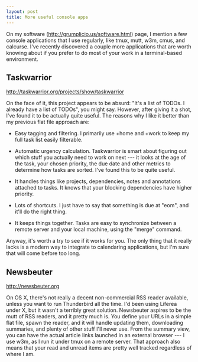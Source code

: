 ```yaml
---
layout: post
title: More useful console apps
---
```


On my software (<http://grumplicio.us/software.html>) page, I mention a few
console applications that I use regularly, like tmux, mutt, w3m, cmus, and
calcurse. I've recently discovered a couple more applications that are worth
knowing about if you prefer to do most of your work in a terminal-based
environment.

Taskwarrior
-----------

<http://taskwarrior.org/projects/show/taskwarrior>

On the face of it, this project appears to be absurd: "It's a list of TODOs. I
already have a list of TODOs", you might say. However, after giving it a shot,
I've found it to be actually quite useful. The reasons why I like it better
than my previous flat file approach are:

* Easy tagging and filtering. I primarily use +home and +work to keep my
  full task list easily filterable.

* Automatic urgency calculation. Taskwarrior is smart about figuring out
  which stuff you actually need to work on next --- it looks at the age of
  the task, your chosen priority, the due date and other metrics to
  determine how tasks are sorted. I've found this to be quite useful.

* It handles things like projects, dependencies, notes and annotations
  attached to tasks. It knows that your blocking dependencies have higher
  priority.

* Lots of shortcuts. I just have to say that something is due at "eom", and
  it'll do the right thing.

* It keeps things together. Tasks are easy to synchronize between a remote
  server and your local machine, using the "merge" command. 

Anyway, it's worth a try to see if it works for you. The only thing that it
really lacks is a modern way to integrate to calendaring applications, but I'm
sure that will come before too long.


Newsbeuter
----------

<http://newsbeuter.org>

On OS X, there's not really a decent non-commercial RSS reader available,
unless you want to run Thunderbird all the time. I'd been using Liferea under
X, but it wasn't a terribly great solution. Newsbeuter aspires to be the mutt
of RSS readers, and it pretty much is. You define your URLs in a simple flat
file, spawn the reader, and it will handle updating them, downloading
summaries, and plenty of other stuff I'll never use. From the summary view, you
can have the actual article links launched in an external browser --- I use
w3m, as I run it under tmux on a remote server. That approach also means that
your read and unread items are pretty well tracked regardless of where I am. 

